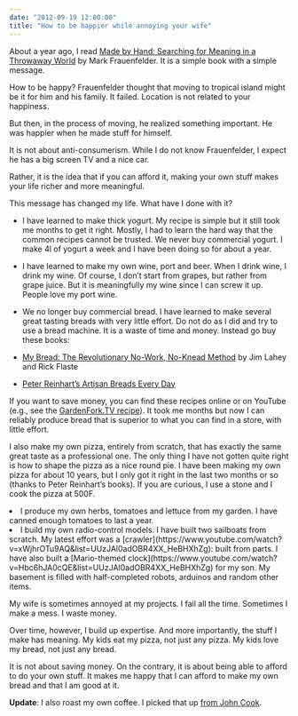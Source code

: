 ```yaml
---
date: "2012-09-19 12:00:00"
title: "How to be happier while annoying your wife"
---
```




About a year ago, I read [Made by Hand: Searching for Meaning in a Throwaway World](https://www.amazon.com/Made-Hand-Searching-Meaning-Throwaway/dp/B004J8HY7Q/) by Mark Frauenfelder. It is a simple book with a simple message.

How to be happy? Frauenfelder thought that moving to tropical island might be it for him and his family. It failed. Location is not related to your happiness.

But then, in the process of moving, he realized something important. He was happier when he made stuff for himself.

It is not about anti-consumerism. While I do not know Frauenfelder, I expect he has a big screen TV and a nice car.

Rather, it is the idea that if you can afford it, making your own stuff makes your life richer and more meaningful.

This message has changed my life. What have I done with it?

- I have learned to make thick yogurt. My recipe is simple but it still took me months to get it right. Mostly, I had to learn the hard way that the common recipes cannot be trusted. We never buy commercial yogurt. I make 4l of yogurt a week and I have been doing so for about a year.
- I have learned to make my own wine, port and beer. When I drink wine, I drink my wine. Of course, I don&rsquo;t start from grapes, but rather from grape juice. But it is meaningfully my wine since I can screw it up. People love my port wine.
- We no longer buy commercial bread. I have learned to make several great tasting breads with very little effort. Do not do as I did and try to use a bread machine. It is a waste of time and money. Instead go buy these books:

- [My Bread: The Revolutionary No-Work, No-Knead Method](https://www.amazon.com/My-Bread-Revolutionary-No-Work-No-Knead/dp/0393066304/) by Jim Lahey and Rick Flaste 
- [Peter Reinhart&rsquo;s Artisan Breads Every Day](https://www.amazon.com/Peter-Reinharts-Artisan-Breads-Every/dp/1580089984/)


If you want to save money, you can find these recipes online or on YouTube (e.g., see the [GardenFork.TV recipe](https://www.youtube.com/watch?v=3_LlSO7YFxE)). It took me months but now I can reliably produce bread that is superior to what you can find in a store, with little effort.

I also make my own pizza, entirely from scratch, that has exactly the same great taste as a professional one. The only thing I have not gotten quite right is how to shape the pizza as a nice round pie. I have been making my own pizza for about 10 years, but I only got it right in the last two months or so (thanks to Peter Reinhart&rsquo;s books). If you are curious, I use a stone and I cook the pizza at 500F.
<li>I produce my own herbs, tomatoes and lettuce from my garden. I have canned enough tomatoes to last a year.
<li>I build my own radio-control models. I have built two sailboats from scratch. My latest effort was a [crawler](https://www.youtube.com/watch?v=xWjhrOTu9AQ&#038;list=UUzJAl0adOBR4XX_HeBHXhZg): built from parts. I have also built a [Mario-themed clock](https://www.youtube.com/watch?v=Hbc6hJA0cQE&#038;list=UUzJAl0adOBR4XX_HeBHXhZg) for my son. My basement is filled with half-completed robots, arduinos and random other items.


My wife is sometimes annoyed at my projects. I fail all the time. Sometimes I make a mess. I waste money.

Over time, however, I build up expertise. And more importantly, the stuff I make has meaning. My kids eat my pizza, not just any pizza. My kids love my bread, not just any bread.

It is not about saving money. On the contrary, it is about being able to afford to do your own stuff. It makes me happy that I can afford to make my own bread and that I am good at it.

__Update__: I also roast my own coffee. I picked that up [from John Cook](http://www.johndcook.com/blog/2012/08/02/roasting-coffee-beans/).

